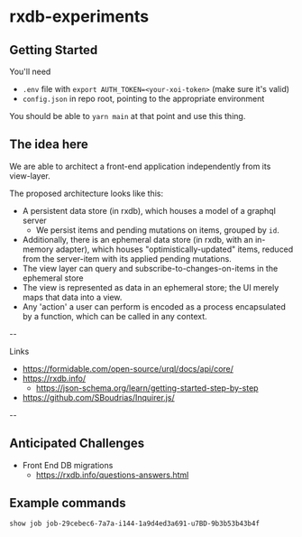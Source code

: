 # rxdb-experiments

## Getting Started

You'll need

- `.env` file with `export AUTH_TOKEN=<your-xoi-token>` (make sure it's valid)
- `config.json` in repo root, pointing to the appropriate environment

You should be able to `yarn main` at that point and use this thing.

## The idea here

We are able to architect a front-end application independently from its
view-layer.

The proposed architecture looks like this:

- A persistent data store (in rxdb), which houses a model of a graphql server
  - We persist items and pending mutations on items, grouped by `id`.
- Additionally, there is an ephemeral data store (in rxdb, with an
  in-memory adapter), which houses "optimistically-updated" items,
  reduced from the server-item with its applied pending mutations.
- The view layer can query and subscribe-to-changes-on-items in the
  ephemeral store
- The view is represented as data in an ephemeral store; the UI merely
  maps that data into a view.
- Any 'action' a user can perform is encoded as a process encapsulated
  by a function, which can be called in any context.

--

Links
- https://formidable.com/open-source/urql/docs/api/core/
- https://rxdb.info/
  - https://json-schema.org/learn/getting-started-step-by-step
- https://github.com/SBoudrias/Inquirer.js/

--

## Anticipated Challenges

- Front End DB migrations
  - https://rxdb.info/questions-answers.html

## Example commands

```sh
show job job-29cebec6-7a7a-i144-1a9d4ed3a691-u7BD-9b3b53b43b4f
```
